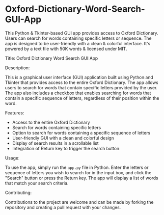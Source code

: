 # Oxford-Dictionary-Word-Search-GUI-App
This Python &amp; Tkinter-based GUI app provides access to Oxford Dictionary. Users can search for words containing specific letters or sequence. The app is designed to be user-friendly with a clean &amp; colorful interface. It's powered by a text file with 50K words &amp; licensed under MIT.

Title: Oxford Dictionary Word Search GUI App

Description:

This is a graphical user interface (GUI) application built using Python and Tkinter that provides access to the entire Oxford Dictionary. The app allows users to search for words that contain specific letters provided by the user. The app also includes a checkbox that enables searching for words that contain a specific sequence of letters, regardless of their position within the word.

Features:

- Access to the entire Oxford Dictionary
- Search for words containing specific letters
- Option to search for words containing a specific sequence of letters
- User-friendly GUI with a clean and colorful design
- Display of search results in a scrollable list
- Integration of Return key to trigger the search button

Usage:

To use the app, simply run the `app.py` file in Python. Enter the letters or sequence of letters you wish to search for in the input box, and click the "Search" button or press the Return key. The app will display a list of words that match your search criteria. 

Contributing:

Contributions to the project are welcome and can be made by forking the repository and creating a pull request with your changes.

